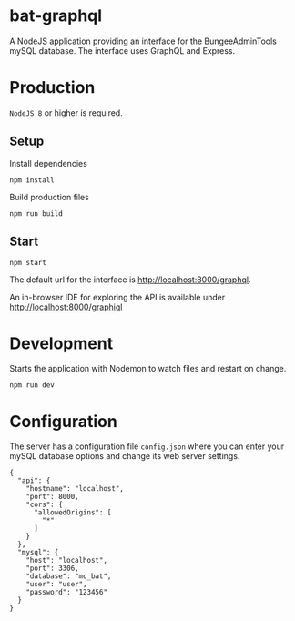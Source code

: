 # bat-graphql
A NodeJS application providing an interface for the BungeeAdminTools mySQL database.
The interface uses GraphQL and Express.

# Production
`NodeJS 8` or higher is required.

## Setup

Install dependencies
```
npm install
```

Build production files
```
npm run build
```

## Start
```
npm start
```
The default url for the interface is [http://localhost:8000/graphql](http://localhost:8000/graphql).

An in-browser IDE for exploring the API is available under [http://localhost:8000/graphiql](http://localhost:8000/graphiql)

# Development
Starts the application with Nodemon to watch files and restart on change.
```
npm run dev
```

# Configuration
The server has a configuration file `config.json` where you can enter your mySQL database
options and change its web server settings.
```
{
  "api": {
    "hostname": "localhost",
    "port": 8000,
    "cors": {
      "allowedOrigins": [
        "*"
      ]
    }
  },
  "mysql": {
    "host": "localhost",
    "port": 3306,
    "database": "mc_bat",
    "user": "user",
    "password": "123456"
  }
}
```